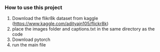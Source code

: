 ### How to use this project 

1) Download the flikr8k dataset from kaggle (https://www.kaggle.com/adityajn105/flickr8k)
2) place the images folder and captions.txt in the same directory as the code
3) Download pytorch
4) run the main file